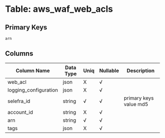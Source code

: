 # Table: aws_waf_web_acls

## Primary Keys 

```
arn
```


## Columns 

|  Column Name   |  Data Type  | Uniq | Nullable | Description | 
|  ----  | ----  | ----  | ----  | ---- | 
| web_acl | json | X | √ |  | 
| logging_configuration | json | X | √ |  | 
| selefra_id | string | √ | √ | primary keys value md5 | 
| account_id | string | X | √ |  | 
| arn | string | √ | √ |  | 
| tags | json | X | √ |  | 


